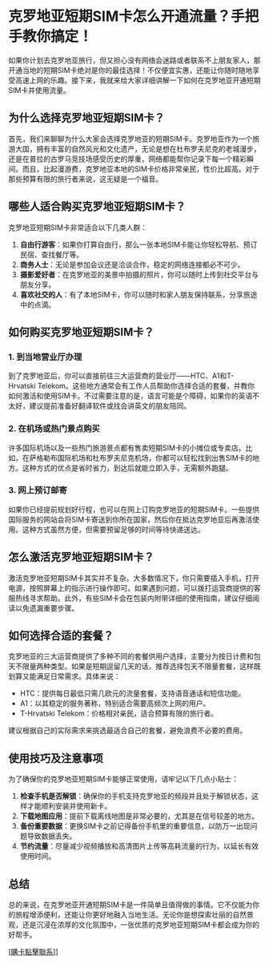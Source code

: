 # 克罗地亚短期SIM卡怎么开通流量？手把手教你搞定！

如果你计划去克罗地亚旅行，但又担心没有网络会迷路或者联系不上朋友家人，那开通当地的短期SIM卡绝对是你的最佳选择！不仅便宜实惠，还能让你随时随地享受高速上网的乐趣。接下来，我就来给大家详细讲解一下如何在克罗地亚开通短期SIM卡并使用流量。

## 为什么选择克罗地亚短期SIM卡？

首先，我们来聊聊为什么大家会选择克罗地亚的短期SIM卡。克罗地亚作为一个旅游大国，拥有丰富的自然风光和文化遗产，无论是想在杜布罗夫尼克的老城漫步，还是在普拉的古罗马竞技场感受历史的厚重，网络都能帮你记录下每一个精彩瞬间。而且，比起漫游费，克罗地亚本地的SIM卡价格非常亲民，性价比超高。对于那些预算有限的旅行者来说，这无疑是一个福音。

## 哪些人适合购买克罗地亚短期SIM卡？

克罗地亚短期SIM卡非常适合以下几类人群：

1. **自由行游客**：如果你打算自由行，那么一张本地SIM卡能让你轻松导航、预订民宿、查找餐厅等。
2. **商务人士**：无论是参加会议还是洽谈合作，稳定的网络连接都必不可少。
3. **摄影爱好者**：在克罗地亚的美景中拍摄的照片，你可以随时上传到社交平台与朋友分享。
4. **喜欢社交的人**：有了本地SIM卡，你可以随时和家人朋友保持联系，分享旅途中的点滴。

## 如何购买克罗地亚短期SIM卡？

### 1. 到当地营业厅办理

到了克罗地亚后，你可以直接前往三大运营商的营业厅——HTC、A1和T-Hrvatski Telekom。这些地方通常会有工作人员帮助你选择合适的套餐，并教你如何激活和使用SIM卡。不过需要注意的是，语言可能是个障碍，如果你的英语不太好，建议提前准备好翻译软件或找会讲英文的朋友陪同。

### 2. 在机场或热门景点购买

许多国际机场以及一些热门旅游景点都有售卖短期SIM卡的小摊位或专卖店。比如，在萨格勒布国际机场和杜布罗夫尼克机场，你都可以轻松找到出售SIM卡的地方。这种方式的优点是省时省力，到达后就能立即入手，无需额外跑腿。

### 3. 网上预订邮寄

如果你已经提前规划好行程，也可以在网上订购克罗地亚的短期SIM卡。一些提供国际服务的网站会将SIM卡寄送到你所在国家，然后你在抵达克罗地亚后再激活使用。这种方式虽然方便，但需要预留足够的时间等待快递送达。

## 怎么激活克罗地亚短期SIM卡？

激活克罗地亚短期SIM卡其实并不复杂。大多数情况下，你只需要插入手机，打开电源，按照屏幕上的指示进行操作即可。如果遇到问题，可以拨打运营商提供的客服热线寻求帮助。此外，有些SIM卡会在包装内附带详细的使用指南，建议仔细阅读以免遗漏重要步骤。

## 如何选择合适的套餐？

克罗地亚的三大运营商提供了多种不同的套餐供用户选择，主要分为按日计费和包天不限量两种类型。如果是短期逗留几天的话，推荐选择包天不限量套餐，这样既划算又能满足日常需求。具体来说：

- HTC：提供每日最低只需几欧元的流量套餐，支持语音通话和短信功能。
- A1：以其稳定的服务著称，特别适合需要高频次上网的用户。
- T-Hrvatski Telekom：价格相对亲民，适合预算有限的旅行者。

建议根据自己的实际需求来挑选最适合自己的套餐，避免浪费不必要的费用。

## 使用技巧及注意事项

为了确保你的克罗地亚短期SIM卡能够正常使用，请牢记以下几点小贴士：

1. **检查手机是否解锁**：确保你的手机支持克罗地亚的频段并且处于解锁状态，这样才能顺利安装并使用新卡。
2. **下载地图应用**：提前下载离线地图是非常必要的，尤其是在信号较差的地方。
3. **备份重要数据**：更换SIM卡之前记得备份手机里的重要信息，以防万一出现问题导致数据丢失。
4. **节约流量**：尽量减少视频播放和高清图片上传等高耗流量的行为，以延长有效使用时间。

## 总结

总的来说，在克罗地亚开通短期SIM卡是一件简单且值得做的事情。它不仅能为你的旅程增添便利，还能让你更好地融入当地生活。无论你是想探索壮丽的自然景观，还是沉浸在浓厚的文化氛围中，一张优质的克罗地亚短期SIM卡都会成为你的好帮手。

[[購卡點擊聯系](https://t.me/s/esim1088)]]